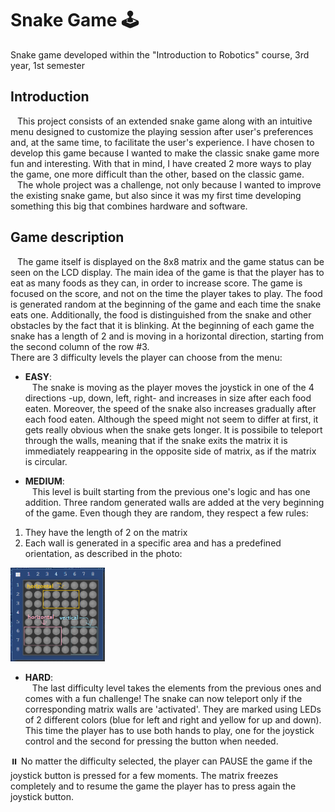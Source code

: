 # Snake Game :joystick:
Snake game developed within the "Introduction to Robotics" course, 3rd year, 1st semester

## Introduction 
&ensp; This project consists of an extended snake game along with an intuitive menu designed to customize the playing session after user's preferences and, at the same time, to facilitate the user's experience. I have chosen to develop this game because I wanted to make the classic snake game more fun and interesting. With that in mind, I have created 2 more ways to play the game, one more difficult than the other, based on the classic game.   
&ensp; The whole project was a challenge, not only because I wanted to improve the existing snake game, but also since it was my first time developing something this big that combines hardware and software. 

## Game description
&ensp; The game itself is displayed on the 8x8 matrix and the game status can be seen on the LCD display. The main idea of the game is that the player has to eat as many foods as they can, in order to increase score. The game is focused on the score, and not on the time the player takes to play. The food is generated random at the beginning of the game and each time the snake eats one. Additionally, the food is distinguished from the snake and other obstacles by the fact that it is blinking. At the beginning of each game the snake has a length of 2 and is moving in a horizontal direction, starting from the second column of the row #3.   
There are 3 difficulty levels the player can choose from the menu:  

- **EASY**:  
&ensp; The snake is moving as the player moves the joystick in one of the 4 directions -up, down, left, right- and increases in size after each food eaten. Moreover, the speed of the snake also increases gradually after each food eaten. Although the speed might not seem to differ at first, it gets really obvious when the snake gets longer. It is possibile to teleport through the walls, meaning that if the snake exits the matrix it is immediately reappearing in the opposite side of matrix, as if the matrix is circular.

- **MEDIUM**:   
&ensp; This level is built starting from the previous one's logic and has one addition. Three random generated walls are added at the very beginning of the game. Even though they are random, they respect a few rules:
1. They have the length of 2 on the matrix
2. Each wall is generated in a specific area and has a predefined orientation, as described in the photo:
<img src="./Resources/Areas for walls.png" width=30% height=30%>

- **HARD**:   
&ensp; The last difficulty level takes the elements from the previous ones and comes with a fun challenge! The snake can now teleport only if the corresponding matrix  walls are 'activated'. They are marked using LEDs of 2 different colors (blue for left and right and yellow for up and down). This time the player has to use both hands to play, one for the joystick control and the second for pressing the button when needed.   

:pause_button: No matter the difficulty selected, the player can PAUSE the game if the joystick button is pressed for a few moments. The matrix freezes completely and to resume the game the player has to press again the joystick button. 



